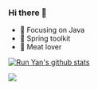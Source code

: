 ### Hi there 👋

- :orange_book: Focusing on Java
- :hammer: Spring toolkit 
- :meat_on_bone: Meat lover

[![Run Yan's github stats](https://github-readme-stats.vercel.app/api?username=runyan)](https://github.com/anuraghazra/github-readme-stats)


[![](https://github-readme-stats.vercel.app/api/top-langs/?username=runyan&layout=compact)](https://github.com/runyan)

<!--
**runyan/runyan** is a ✨ _special_ ✨ repository because its `README.md` (this file) appears on your GitHub profile.

Here are some ideas to get you started:

- 🔭 I’m currently working on ...
- 🌱 I’m currently learning ...
- 👯 I’m looking to collaborate on ...
- 🤔 I’m looking for help with ...
- 💬 Ask me about ...
- 📫 How to reach me: ...
- 😄 Pronouns: ...
- ⚡ Fun fact: ...
-->
